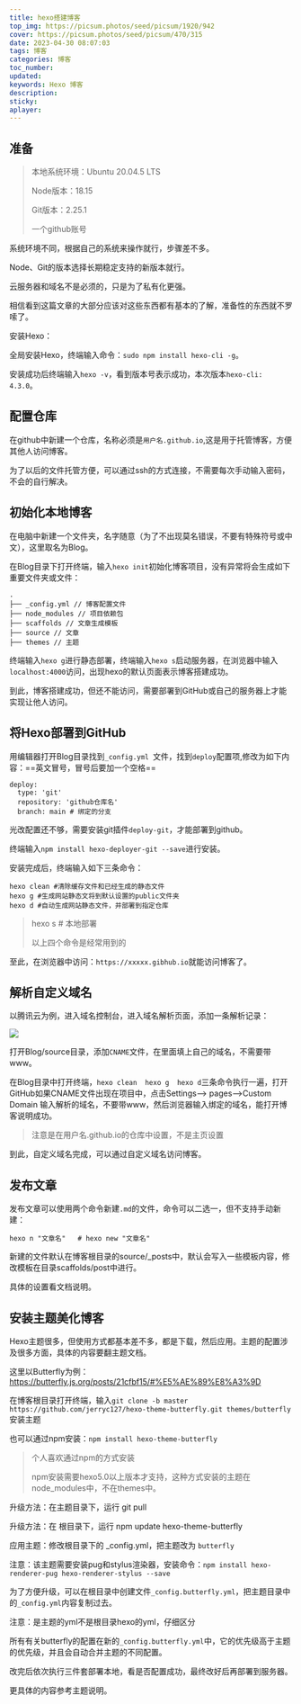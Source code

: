 ```yaml
---
title: hexo搭建博客
top_img: https://picsum.photos/seed/picsum/1920/942
cover: https://picsum.photos/seed/picsum/470/315
date: 2023-04-30 08:07:03
tags: 博客
categories: 博客
toc_number:
updated:
keywords: Hexo 博客
description:
sticky:
aplayer:
---
```


## 准备

>本地系统环境：Ubuntu 20.04.5 LTS
>
>Node版本：18.15
>
>Git版本：2.25.1
>
>一个github账号


系统环境不同，根据自己的系统来操作就行，步骤差不多。

Node、Git的版本选择长期稳定支持的新版本就行。

云服务器和域名不是必须的，只是为了私有化更强。

相信看到这篇文章的大部分应该对这些东西都有基本的了解，准备性的东西就不罗嗦了。

安装Hexo：

全局安装Hexo，终端输入命令：`sudo npm install hexo-cli -g`。

安装成功后终端输入`hexo -v`，看到版本号表示成功，本次版本`hexo-cli: 4.3.0`。

## 配置仓库

在github中新建一个仓库，名称必须是`用户名.github.io`,这是用于托管博客，方便其他人访问博客。

为了以后的文件托管方便，可以通过ssh的方式连接，不需要每次手动输入密码，不会的自行解决。

## 初始化本地博客

在电脑中新建一个文件夹，名字随意（为了不出现莫名错误，不要有特殊符号或中文），这里取名为Blog。

在Blog目录下打开终端，输入`hexo init`初始化博客项目，没有异常将会生成如下重要文件夹或文件：

```
.
├── _config.yml // 博客配置文件
├── node_modules // 项目依赖包
├── scaffolds // 文章生成模板
├── source // 文章
├── themes // 主题
```

终端输入`hexo g`进行静态部署，终端输入`hexo s`启动服务器，在浏览器中输入`localhost:4000`访问，出现hexo的默认页面表示博客搭建成功。

到此，博客搭建成功，但还不能访问，需要部署到GitHub或自己的服务器上才能实现让他人访问。

## 将Hexo部署到GitHub

用编辑器打开Blog目录找到`_config.yml `文件，找到`deploy`配置项,修改为如下内容：==英文冒号，冒号后要加一个空格==

```
deploy:
  type: 'git'
  repository: 'github仓库名'
  branch: main # 绑定的分支
```

光改配置还不够，需要安装git插件`deploy-git`，才能部署到github。

终端输入`npm install hexo-deployer-git --save`进行安装。

安装完成后，终端输入如下三条命令：

```
hexo clean #清除缓存文件和已经生成的静态文件
hexo g #生成网站静态文将到默认设置的public文件夹
hexo d #自动生成网站静态文件，并部署到指定仓库
```

>hexo s # 本地部署
>
>以上四个命令是经常用到的

至此，在浏览器中访问：`https://xxxxx.gibhub.io`就能访问博客了。

## 解析自定义域名

以腾讯云为例，进入域名控制台，进入域名解析页面，添加一条解析记录：

![](https://pic1.imgdb.cn/item/644703980d2dde5777323775.png)

打开Blog/source目录，添加`CNAME`文件，在里面填上自己的域名，不需要带www。

在Blog目录中打开终端，`hexo clean  hexo g  hexo d`三条命令执行一遍，打开GitHub如果CNAME文件出现在项目中，点击Settings——> pages——>Custom Domain 输入解析的域名，不要带www，然后浏览器输入绑定的域名，能打开博客说明成功。

>注意是在用户名.github.io的仓库中设置，不是主页设置

到此，自定义域名完成，可以通过自定义域名访问博客。

## 发布文章

发布文章可以使用两个命令新建`.md`的文件，命令可以二选一，但不支持手动新建：

```
hexo n "文章名"   # hexo new "文章名"
```

新建的文件默认在博客根目录的source/_posts中，默认会写入一些模板内容，修改模板在目录scaffolds/post中进行。

具体的设置看文档说明。

## 安装主题美化博客

Hexo主题很多，但使用方式都基本差不多，都是下载，然后应用。主题的配置涉及很多方面，具体的内容要翻主题文档。

这里以Butterfly为例：https://butterfly.js.org/posts/21cfbf15/#%E5%AE%89%E8%A3%9D

在博客根目录打开终端，输入`git clone -b master https://github.com/jerryc127/hexo-theme-butterfly.git themes/butterfly`安装主题

也可以通过npm安装：`npm install hexo-theme-butterfly`

>个人喜欢通过npm的方式安装
>
>npm安装需要hexo5.0以上版本才支持，这种方式安装的主题在node_modules中，不在themes中。

升级方法：在主题目录下，运行 git pull

升级方法：在 根目录下，运行 npm update hexo-theme-butterfly

应用主题：修改根目录下的 _config.yml，把主题改为 `butterfly`

注意：该主题需要安装pug和stylus渲染器，安装命令：`npm install hexo-renderer-pug hexo-renderer-stylus --save`

为了方便升级，可以在根目录中创建文件`_config.butterfly.yml`，把主题目录中的`_config.yml`内容复制过去。

注意：是主题的yml不是根目录hexo的yml，仔细区分

所有有关butterfly的配置在新的`_config.butterfly.yml`中，它的优先级高于主题的优先级，并且会自动合并主题的不同配置。

改完后依次执行三件套部署本地，看是否配置成功，最终改好后再部署到服务器。

更具体的内容参考主题说明。

